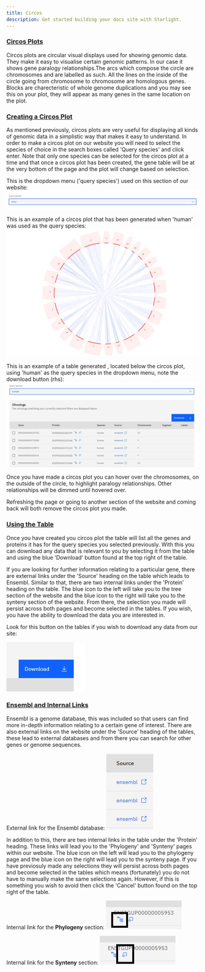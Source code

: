 ```yaml
---
title: Circos 
description: Get started building your docs site with Starlight.
---
```


### <u> Circos Plots </u>

Circos plots are circular visual displays used for showing genomic data. They make it easy to visualise certain genomic patterns. In our case it shows gene paralogy relationships.The arcs which compose the circle are chromosomes and are labelled as such. All the lines on the inside of the circle going from chromosome to chromosome are homologous genes. Blocks are charecteristic of whole genome duplications and you may see this on your plot, they will appear as many genes in the same location on the plot.

### <u> Creating a Circos Plot</u>

As mentioned previously, circos plots are very useful for displaying all kinds of genomic data in a simplistic way that makes it easy to understand. In order to make a circos plot on our website you will need to select the species of choice in the search boxes called 'Query species' and click enter. Note that only one species can be selected for the circos plot at a time and that once a circos plot has been created, the gene table will be at the very bottom of the page and the plot will change based on selection. 

This is the dropdown menu ('query species') used on this section of our website:
 ![](../../../assets/circos_query.jpg)

 
This is an example of a circos plot that has been generated when 'human' was used as the query species:
 ![](../../../assets/circos_plot.jpg)


This is an example of a table generated , located below the circos plot, using 'human' as the query species in the dropdown menu, note the download button (rhs):
  ![](../../../assets/circos_table.jpg)


Once you have made a circos plot you can hover over the chromosomes, on the outside of the circle, to highlight paralogy relationships. Other relationships will be dimmed until hovered over.

Refreshing the page or going to another section of the website and coming back will both remove the circos plot you made.

### <u> Using the Table </u>

Once you have created you circos plot the table will list all the genes and proteins it has for the query species you selected previously. With this you can download any data that is relevant to you by selecting it from the table and using the blue 'Download' button found at the top right of the table.

If you are looking for further information relating to a particular gene, there are external links under the 'Source' heading on the table which leads to Ensembl. Similar to that, there are two internal links under the 'Protein' heading on the table. The blue icon to the left will take you to the tree section of the website and the blue icon to the right will take you to the synteny section of the website.  From there, the selection you made will persist across both pages and become selected in the tables. If you wish, you have the ability to download the data you are interested in.

Look for this button on the tables if you wish to download any data from our site:

![](../../../assets/download.jpg)

### <u> Ensembl and Internal Links </u>

Ensembl is a genome database, this was included so that users can find more in-depth information relating to a certain gene of interest. There are also external links on the website under the 'Source' heading of the tables, these lead to external databases and from there you can search for other genes or genome sequences. 

External link for the Ensembl database:
  ![](../../../assets/source.jpg)

In addition to this, there are two internal links in the table under the 'Protein' heading. These links will lead you to the 'Phylogeny' and 'Synteny' pages within our website. The blue icon on the left will lead you to the phylogeny page and the blue icon on the right will lead you to the synteny page. If you have previosuly made any selections they will persist across both pages and become selected in the tables which means (fortunately) you do not have to manually make the same selections again. However, if this is something you wish to avoid then click the 'Cancel' button found on the top right of the table.


Internal link for the <b>Phylogeny</b> section:
  ![](../../../assets/internal_tree.png)


Internal link for the <b>Synteny</b> section:
 ![](../../../assets/internal_synteny.png)






